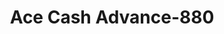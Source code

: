 ---
f_zip-code: 81401
f_state-code: CO
title: Ace Cash Advance-880
f_phone: 970-240-9461
f_city-only: Montrose
f_address: 330 S 12th Street Montrose
f_location-unique-id: '880'
slug: ace-cash-advance-880
updated-on: '2024-05-30T13:46:58.046Z'
created-on: '2024-05-30T13:36:59.803Z'
published-on: '2024-05-30T13:54:32.469Z'
f_city-state: cms/city/montrose-co.md
f_company: cms/company/ace-cash-advance.md
f_state: cms/state/colorado.md
layout: '[payday-loan].html'
tags: payday-loan
---